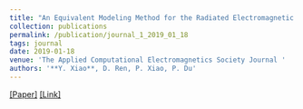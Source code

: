```yaml
---
title: "An Equivalent Modeling Method for the Radiated Electromagnetic Interference of PCB Based on Near-field Scanning"
collection: publications
permalink: /publication/journal_1_2019_01_18
tags: journal
date: 2019-01-18
venue: 'The Applied Computational Electromagnetics Society Journal '
authors: '**Y. Xiao**, D. Ren, P. Xiao, P. Du'
---
```


[[Paper]](http://xiaoyinshuang.github.io/yx/files/journal1.pdf) [[Link]](https://journals.riverpublishers.com/index.php/ACES/article/view/8495)


